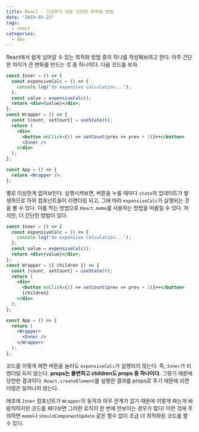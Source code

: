 ```yaml
---
title: React - 간과하기 쉬운 간단한 최적화 방법
date: "2019-03-23"
tags:
  - react
categories:
  - dev
---
```


React에서 쉽게 넘어갈 수 있는 최적화 방법 중의 하나를 작성해보려고 한다.
아주 간단한 차이가 큰 변화를 만드는 것 중 하나이다. 다음 코드를 보자.

```jsx
const Inner = () => {
  const expensiveCalc = () => {
    console.log("do expensive calculation...");
  };
  const value = expensiveCalc();
  return <div>{value}</div>;
};
const Wrapper = () => {
  const [count, setCount] = useState(0);
  return (
    <div>
      <button onClick={() => setCount(prev => prev + 1)}>+</button>
      <Inner />
    </div>
  );
};

const App = () => {
  return <Wrapper />;
};
```

별로 이상한게 없어보인다. 실행시켜보면, 버튼을 누를 때마다 `state`의 업데이트가 발생하므로 하위 컴포넌트들이 리랜더링 되고, 그에 따라 `expensiveCalc`가 실행되는 것을 볼 수 있다. 이를 막는 방법으로 `React.memo`를 사용하는 방법을 떠올릴 수 있다. 하지만, 더 간단한 방법이 있다.

```jsx
const Inner = () => {
  const expensiveCalc = () => {
    console.log("do expensive calculation...");
  };
  const value = expensiveCalc();
  return <div>{value}</div>;
};
const Wrapper = ({ children }) => {
  const [count, setCount] = useState(0);
  return (
    <div>
      <button onClick={() => setCount(prev => prev + 1)}>+</button>
      {children}
    </div>
  );
};

const App = () => {
  return (
    <Wrapper>
      <Inner />
    </Wrapper>
  );
};
```

코드를 이렇게 짜면 버튼을 눌러도 `expensiveCalc`가 실행되지 않는다. 즉, `Inner`가 리랜더링 되지 않는다. **props는 불변하고 children도 props 중 하나이다.** 그렇기 때문에 당연한 결과이다. `React.createElement`를 실행한 결과를 props로 주기 때문에 리랜더링은 일어나지 않는다.

애초에 `Inner` 컴포넌트가 `Wrapper`의 동작과 아무 관계가 없기 때문에 이렇게 짜는게 바람직하지만 코드를 짜다보면 그러한 로직이 한 번에 안보이는 경우가 많다! 이런 것에 주의하면 `memo`나 `shouldComponentUpdate` 같은 함수 없이 조금 더 최적화된 코드를 짤 수 있다.
